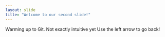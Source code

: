 ```yaml
---
layout: slide
title: "Welcome to our second slide!"
---
```

Warming up to Git.  Not exactly intuitive yet
Use the left arrow to go back!
